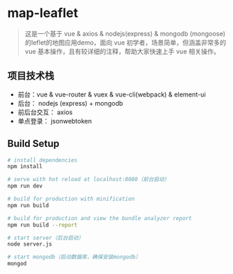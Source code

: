 # map-leaflet

>  这是一个基于 vue & axios & nodejs(express)  & mongodb (mongoose) 的leflet的地图应用demo，面向 vue 初学者，场景简单，但涵盖非常多的 vue 基本操作，且有较详细的注释，帮助大家快速上手 vue 相关操作。


## 项目技术栈

* 前台：vue & vue-router & vuex & vue-cli(webpack) & element-ui
* 后台： nodejs (express) + mongodb
* 前后台交互： axios
* 单点登录： jsonwebtoken

## Build Setup

``` bash
# install dependencies
npm install

# serve with hot reload at localhost:8080（前台启动）
npm run dev

# build for production with minification
npm run build

# build for production and view the bundle analyzer report
npm run build --report

# start server（后台启动）
node server.js

# start mongodb（启动数据库，确保安装mongodb）
mongod

```
